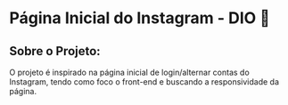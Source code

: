 # Página Inicial do Instagram - DIO :calling:





## Sobre o Projeto:

O projeto é inspirado na página inicial de login/alternar contas do Instagram, tendo como foco o front-end e buscando a responsividade da página.

